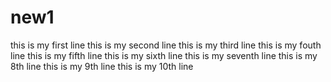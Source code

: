 # new1
this is my first line
this is my second line
this is my third line
this is my fouth line
this is my fifth line
this is my sixth line
this is my seventh line
this is my 8th line
this is my 9th line
this is my 10th line
